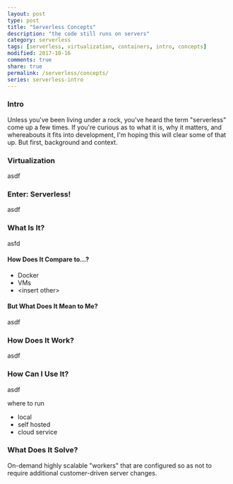 ```yaml
---
layout: post
type: post
title: "Serverless Concepts"
description: "the code still runs on servers"
category: serverless
tags: [serverless, virtualization, containers, intro, concepts]
modified: 2017-10-16
comments: true
share: true
permalink: /serverless/concepts/
series: serverless-intro
---
```


### Intro

Unless you've been living under a rock, you've heard the term "serverless" come up a few times. If you're curious as to what it is, why it matters, and whereabouts it fits into development, I'm hoping this will clear some of that up. But first, background and context.

### Virtualization

asdf

### Enter: Serverless!

asdf

### What Is It?

asfd

#### How Does It Compare to...?

- Docker
- VMs
- &lt;insert other&gt;

#### But What Does It Mean to Me?

asdf

### How Does It Work?

asdf

### How Can I Use It?

asdf

where to run
  - local
  - self hosted
  - cloud service

### What Does It Solve?

On-demand highly scalable "workers" that are configured so as not to require additional customer-driven server changes.

